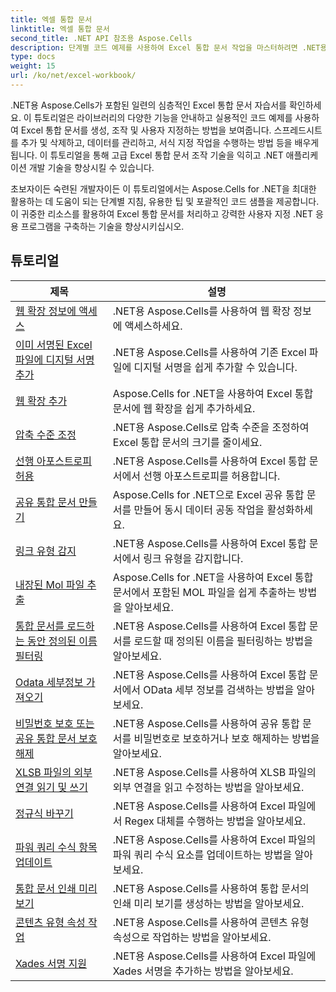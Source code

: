 ```yaml
---
title: 엑셀 통합 문서
linktitle: 엑셀 통합 문서
second_title: .NET API 참조용 Aspose.Cells
description: 단계별 코드 예제를 사용하여 Excel 통합 문서 작업을 마스터하려면 .NET용 Aspose.Cells 튜토리얼을 살펴보세요.
type: docs
weight: 15
url: /ko/net/excel-workbook/
---
```

.NET용 Aspose.Cells가 포함된 일련의 심층적인 Excel 통합 문서 자습서를 확인하세요. 이 튜토리얼은 라이브러리의 다양한 기능을 안내하고 실용적인 코드 예제를 사용하여 Excel 통합 문서를 생성, 조작 및 사용자 지정하는 방법을 보여줍니다. 스프레드시트를 추가 및 삭제하고, 데이터를 관리하고, 서식 지정 작업을 수행하는 방법 등을 배우게 됩니다. 이 튜토리얼을 통해 고급 Excel 통합 문서 조작 기술을 익히고 .NET 애플리케이션 개발 기술을 향상시킬 수 있습니다.

초보자이든 숙련된 개발자이든 이 튜토리얼에서는 Aspose.Cells for .NET을 최대한 활용하는 데 도움이 되는 단계별 지침, 유용한 팁 및 포괄적인 코드 샘플을 제공합니다. 이 귀중한 리소스를 활용하여 Excel 통합 문서를 처리하고 강력한 사용자 지정 .NET 응용 프로그램을 구축하는 기술을 향상시키십시오.

## 튜토리얼 
| 제목 | 설명 |
| --- | --- |
| [웹 확장 정보에 액세스](./access-web-extension-information/) | .NET용 Aspose.Cells를 사용하여 웹 확장 정보에 액세스하세요. |  
| [이미 서명된 Excel 파일에 디지털 서명 추가](./add-digital-signature-to-an-already-signed-excel-file/) | .NET용 Aspose.Cells를 사용하여 기존 Excel 파일에 디지털 서명을 쉽게 추가할 수 있습니다. |  
| [웹 확장 추가](./add-web-extension/) | Aspose.Cells for .NET을 사용하여 Excel 통합 문서에 웹 확장을 쉽게 추가하세요. |  
| [압축 수준 조정](./adjust-compression-level/) | .NET용 Aspose.Cells로 압축 수준을 조정하여 Excel 통합 문서의 크기를 줄이세요. |  
| [선행 아포스트로피 허용](./allow-leading-apostrophe/) | .NET용 Aspose.Cells를 사용하여 Excel 통합 문서에서 선행 아포스트로피를 허용합니다. |  
| [공유 통합 문서 만들기](./create-shared-workbook/) | Aspose.Cells for .NET으로 Excel 공유 통합 문서를 만들어 동시 데이터 공동 작업을 활성화하세요. |  
| [링크 유형 감지](./detect-link-types/) | .NET용 Aspose.Cells를 사용하여 Excel 통합 문서에서 링크 유형을 감지합니다. |  
| [내장된 Mol 파일 추출](./extract-embedded-mol-file/) | Aspose.Cells for .NET을 사용하여 Excel 통합 문서에서 포함된 MOL 파일을 쉽게 추출하는 방법을 알아보세요. |  
| [통합 문서를 로드하는 동안 정의된 이름 필터링](./filter-defined-names-while-loading-workbook/) | .NET용 Aspose.Cells를 사용하여 Excel 통합 문서를 로드할 때 정의된 이름을 필터링하는 방법을 알아보세요. |  
| [Odata 세부정보 가져오기](./get-odata-details/) | .NET용 Aspose.Cells를 사용하여 Excel 통합 문서에서 OData 세부 정보를 검색하는 방법을 알아보세요. |  
| [비밀번호 보호 또는 공유 통합 문서 보호 해제](./password-protect-or-unprotect-shared-workbook/) | .NET용 Aspose.Cells를 사용하여 공유 통합 문서를 비밀번호로 보호하거나 보호 해제하는 방법을 알아보세요. |  
| [XLSB 파일의 외부 연결 읽기 및 쓰기](./read-and-write-external-connection-of-xlsb-file/) | .NET용 Aspose.Cells를 사용하여 XLSB 파일의 외부 연결을 읽고 수정하는 방법을 알아보세요. |  
| [정규식 바꾸기](./regex-replace/) | .NET용 Aspose.Cells를 사용하여 Excel 파일에서 Regex 대체를 수행하는 방법을 알아보세요. |  
| [파워 쿼리 수식 항목 업데이트](./update-power-query-formula-item/) | .NET용 Aspose.Cells를 사용하여 Excel 파일의 파워 쿼리 수식 요소를 업데이트하는 방법을 알아보세요. |  
| [통합 문서 인쇄 미리보기](./workbook-print-preview/) | .NET용 Aspose.Cells를 사용하여 통합 문서의 인쇄 미리 보기를 생성하는 방법을 알아보세요. |  
| [콘텐츠 유형 속성 작업](./working-with-content-type-properties/) | .NET용 Aspose.Cells를 사용하여 콘텐츠 유형 속성으로 작업하는 방법을 알아보세요. |  
| [Xades 서명 지원](./xades-signature-support/) | .NET용 Aspose.Cells를 사용하여 Excel 파일에 Xades 서명을 추가하는 방법을 알아보세요. |  